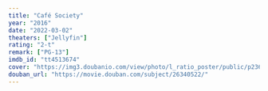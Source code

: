 ```yaml
---
title: "Café Society"
year: "2016"
date: "2022-03-02"
theaters: ["Jellyfin"]
rating: "2-t"
remark: ["PG-13"]
imdb_id: "tt4513674"
cover: "https://img3.doubanio.com/view/photo/l_ratio_poster/public/p2365870567.jpg"
douban_url: "https://movie.douban.com/subject/26340522/"
---
```

